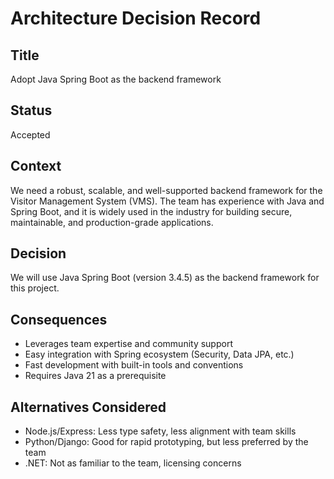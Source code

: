 # Architecture Decision Record

## Title
Adopt Java Spring Boot as the backend framework

## Status
Accepted

## Context
We need a robust, scalable, and well-supported backend framework for the Visitor Management System (VMS). The team has experience with Java and Spring Boot, and it is widely used in the industry for building secure, maintainable, and production-grade applications.

## Decision
We will use Java Spring Boot (version 3.4.5) as the backend framework for this project.

## Consequences
- Leverages team expertise and community support
- Easy integration with Spring ecosystem (Security, Data JPA, etc.)
- Fast development with built-in tools and conventions
- Requires Java 21 as a prerequisite

## Alternatives Considered
- Node.js/Express: Less type safety, less alignment with team skills
- Python/Django: Good for rapid prototyping, but less preferred by the team
- .NET: Not as familiar to the team, licensing concerns 